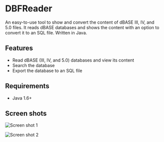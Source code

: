 DBFReader
=========

An easy-to-use tool to show and convert the content of dBASE III, IV, and 5.0 files. It reads dBASE databases and shows the content with an option to convert it to an SQL file. Written in Java.

Features
--------

* Read dBASE (III, IV, and 5.0) databases and view its content
* Search the database
* Export the database to an SQL file

Requirements
------------

* Java 1.6+

Screen shots
------------

![Screen shot 1](https://raw.github.com/giannivh/DBFReader/master/ScreenShot1.png "Screen shot 1")

![Screen shot 2](https://raw.github.com/giannivh/DBFReader/master/ScreenShot2.png "Screen shot 2")
